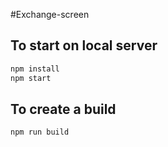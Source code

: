 #Exchange-screen

## To start on local server

```sh
npm install 
npm start
```
## To create a build

```sh
npm run build
```